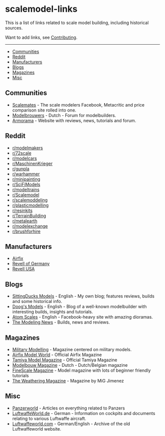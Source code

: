 # scalemodel-links
This is a list of links related to scale model building, including historical sources.

Want to add links, see [Contributing](https://github.com/SittingDucksModels/scalemodel-links/blob/master/CONTRIBUTE.md).

--------------------
- [Communities](#Communities)
- [Reddit](#Reddit)
- [Manufacturers](#Manufacturers)
- [Blogs](#Blogs)
- [Magazines](#Magazines)
- [Misc](#Misc)


## Communities
- [Scalemates](http://www.scalemates.com/) - The scale modelers Facebook, Metacritic and price comparison site rolled into one.
- [Modelbrouwers](https://modelbrouwers.nl/phpBB3/) - Dutch - Forum for modelbuilders.
- [Armorama](https://www.armorama.com/) - Website with reviews, news, tutorials and forum.

## Reddit
- [r/modelmakers](https://www.reddit.com/r/modelmakers)
- [r/72scale](https://www.reddit.com/r/72scale)
- [r/modelcars](https://www.reddit.com/r/modelcars)
- [r/MaschinenKrieger](https://www.reddit.com/r/MaschinenKrieger)
- [r/gunpla](https://www.reddit.com/r/gunpla)
- [r/warhammer](https://www.reddit.com/r/warhammer)
- [r/minipainting](https://www.reddit.com/r/minipainting)
- [r/SciFiModels](https://www.reddit.com/r/SciFiModels)
- [r/modeltrains](https://www.reddit.com/r/modeltrains)
- [r/Scalemodel](https://www.reddit.com/r/Scalemodel)
- [r/scalemoddeling](https://www.reddit.com/r/scalemodelling)
- [r/plasticmodelling](https://www.reddit.com/r/plasticmodelling)
- [r/resinkits](https://www.reddit.com/r/resinkits)
- [r/TerrainBuilding](https://www.reddit.com/r/TerrainBuilding)
- [r/metalearth](https://www.reddit.com/r/metalearth)
- [r/modelexchange](https://www.reddit.com/r/modelexchange)
- [r/brushforhire](https://www.reddit.com/r/brushforhire)

## Manufacturers
- [Airfix](https://www.airfix.com/)
- [Revell of Germany](https://www.revell.de/)
- [Revell USA](http://www.revell.com/)

## Blogs
- [SittingDucks Models](https://sittingducksmodels.wordpress.com) - English - My own blog; features reviews, builds and some historical info.
- [Doog's Models](https://doogsmodels.com/) - English - Blog of a well-known modelbuilder with interesting builds, insights and tutorials.
- [Atom Scales](http://atomscales.com/dioramas) - English - Facebook-heavy site with amazing dioramas.
- [The Modeling News](http://www.themodellingnews.com/) - Builds, news and reviews.

## Magazines
- [Military Modelling](http://www.militarymodelling.com) - Magazine centered on military models.
- [Airfix Model World](http://www.airfixmodelworld.com/) - Official Airfix Magazine
- [Tamiya Model Magazine](http://tamiyamodelmagazine.com/) - Official Tamiya Magazine
- [Modelbouw Magazine](http://www.modelbouwmagazine.nl/) - Dutch - Dutch/Belgian magazine
- [FineScale Magazine](http://www.finescale.com/) - Model magazine with lots of beginner friendly tutorials
- [The Weathering Magazine](http://www.migjimenez.com/en/35-the-weathering-magazine-publications) - Magazine by MiG Jimenez

## Misc
- [Panzerworld](http://www.panzerworld.com/) - Articles on everything related to Panzers
- [LuftwaffeWorld.de](https://www.deutscheluftwaffe.de/) - German - Information on cockpits and documents relating to various Luftwaffe aircraft.
- [Luftwaffeworld.com](https://www.deutscheluftwaffe.com) - German/English - Archive of the old Luftwaffeworld website.

